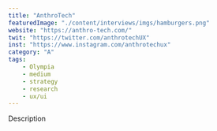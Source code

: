 ```yaml
---
title: "AnthroTech"
featuredImage: "./content/interviews/imgs/hamburgers.png"
website: "https://anthro-tech.com/"
twit: "https://twitter.com/anthrotechUX"
inst: "https://www.instagram.com/anthrotechux"
category: "A"
tags:
    - Olympia
    - medium
    - strategy
    - research
    - ux/ui
---
```


Description

